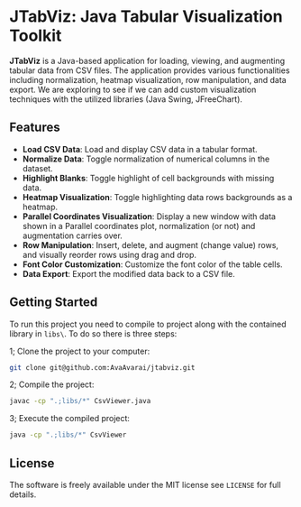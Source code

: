 # JTabViz: Java Tabular Visualization Toolkit

**JTabViz** is a Java-based application for loading, viewing, and augmenting tabular data from CSV files. The application provides various functionalities including normalization, heatmap visualization, row manipulation, and data export. We are exploring to see if we can add custom visualization techniques with the utilized libraries (Java Swing, JFreeChart).

## Features

- **Load CSV Data**: Load and display CSV data in a tabular format.
- **Normalize Data**: Toggle normalization of numerical columns in the dataset.
- **Highlight Blanks**: Toggle highlight of cell backgrounds with missing data.
- **Heatmap Visualization**: Toggle highlighting data rows backgrounds as a heatmap.
- **Parallel Coordinates Visualization**: Display a new window with data shown in a Parallel coordinates plot, normalization (or not) and augmentation carries over.
- **Row Manipulation**: Insert, delete, and augment (change value) rows, and visually reorder rows using drag and drop.
- **Font Color Customization**: Customize the font color of the table cells.
- **Data Export**: Export the modified data back to a CSV file.

## Getting Started

To run this project you need to compile to project along with the contained library in `libs\`. To do so there is three steps:

1; Clone the project to your computer:

```sh
git clone git@github.com:AvaAvarai/jtabviz.git
```

2; Compile the project:

```sh
javac -cp ".;libs/*" CsvViewer.java
```

3; Execute the compiled project:

```sh
java -cp ".;libs/*" CsvViewer
```

## License

The software is freely available under the MIT license see `LICENSE` for full details.
